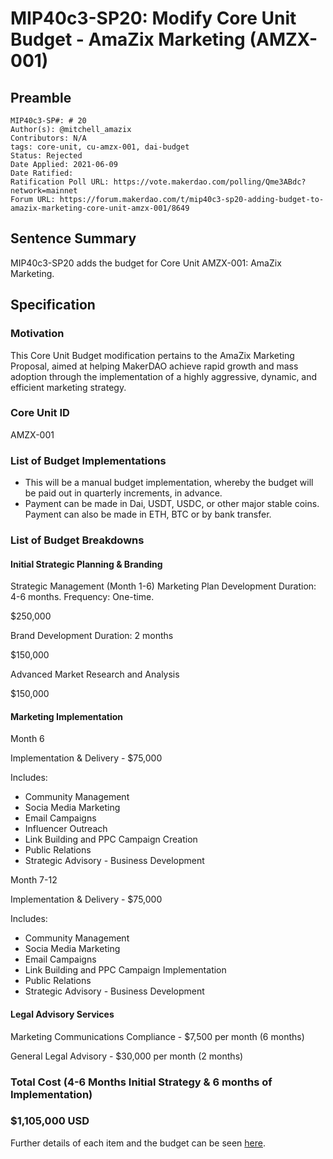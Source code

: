 # MIP40c3-SP20: Modify Core Unit Budget - AmaZix Marketing (AMZX-001)

## Preamble

```
MIP40c3-SP#: # 20
Author(s): @mitchell_amazix
Contributors: N/A
tags: core-unit, cu-amzx-001, dai-budget
Status: Rejected
Date Applied: 2021-06-09
Date Ratified: 
Ratification Poll URL: https://vote.makerdao.com/polling/Qme3ABdc?network=mainnet
Forum URL: https://forum.makerdao.com/t/mip40c3-sp20-adding-budget-to-amazix-marketing-core-unit-amzx-001/8649
```

## Sentence Summary

MIP40c3-SP20 adds the budget for Core Unit AMZX-001: AmaZix Marketing.

## Specification

### Motivation

This Core Unit Budget modification pertains to the AmaZix Marketing Proposal, aimed at helping MakerDAO achieve rapid growth and mass adoption through the implementation of a highly aggressive, dynamic, and efficient marketing strategy.

### Core Unit ID

AMZX-001

### List of Budget Implementations

* This will be a manual budget implementation, whereby the budget will be paid out in quarterly increments, in advance.
* Payment can be made in Dai, USDT, USDC, or other major stable coins. Payment can also be made in ETH, BTC or by bank transfer.

### List of Budget Breakdowns

#### Initial Strategic Planning & Branding

Strategic Management (Month 1-6)
Marketing Plan Development
Duration: 4-6 months.
Frequency: One-time.

$250,000

Brand Development
Duration: 2 months

$150,000

Advanced Market Research and Analysis

$150,000

#### Marketing Implementation

Month 6

Implementation & Delivery - $75,000

Includes:

* Community Management
* Socia Media Marketing
* Email Campaigns
* Influencer Outreach
* Link Building and PPC Campaign Creation
* Public Relations
* Strategic Advisory - Business Development


Month 7-12

Implementation & Delivery - $75,000

Includes:

* Community Management
* Socia Media Marketing
* Email Campaigns
* Link Building and PPC Campaign Implementation
* Public Relations
* Strategic Advisory - Business Development

#### Legal Advisory Services

Marketing Communications Compliance - $7,500 per month (6 months)

General Legal Advisory - $30,000 per month (2 months)

### Total Cost (4-6 Months Initial Strategy & 6 months of Implementation) 
### $1,105,000 USD

Further details of each item and the budget can be seen [here](https://drive.google.com/drive/folders/1hIGZo8lweps0nLd4ILOVy2Q-UaswB1tS?usp=sharing).
